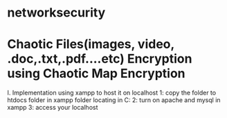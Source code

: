# networksecurity
# Chaotic Files(images, video, .doc,.txt,.pdf....etc) Encryption using Chaotic Map Encryption


I. Implementation
using xampp to host it on localhost
1: copy the folder to htdocs folder in xampp folder locating in C: 
2: turn on apache and mysql in xampp
3: access your localhost
